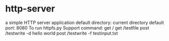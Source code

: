 # http-server
a simple HTTP server application
default directory: current directory
default port: 8080
To run
httpfs.py 
Support command:
get /
get /testfile
post /testwrite -d hello world
post /testwrite -f testinput.txt